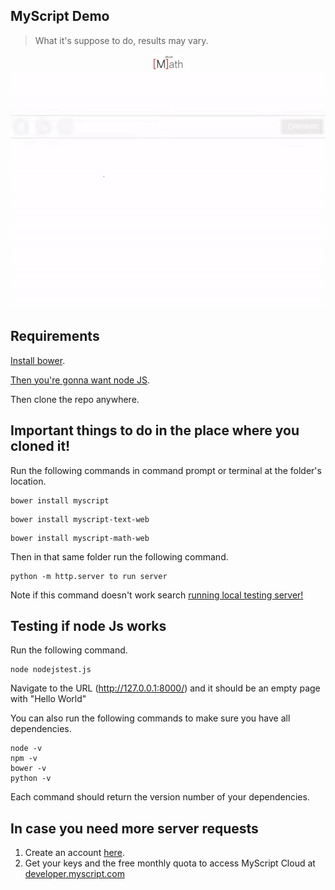 ## MyScript Demo
> What it's suppose to do, results may vary.
<p align="center">
  <img src="logo.jpg" style="max-height: 50px; max-width: 50px;">
  <img src="preview.gif">
</p>

## Requirements

[Install bower](https://bower.io/#install-bower).

[Then you're gonna want node JS](https://nodejs.org/en/).

Then clone the repo anywhere.

## Important things to do in the place where you cloned it!
Run the following commands in command prompt or terminal at the folder's location.
```shell
bower install myscript
```
```shell
bower install myscript-text-web
```
```shell
bower install myscript-math-web
```

Then in that same folder run the following command.
```shell
python -m http.server to run server
```
Note if this command doesn't work search [running local testing server!](https://developer.mozilla.org/en-US/docs/Learn/Common_questions/set_up_a_local_testing_server)

## Testing if node Js works
Run the following command.
```shell
node nodejstest.js
```
Navigate to the URL (http://127.0.0.1:8000/) and it should be an empty page with "Hello World"

You can also run the following commands to make sure you have all dependencies.

```shell
node -v
npm -v
bower -v
python -v
```
Each command should return the version number of your dependencies.
## In case you need more server requests
1. Create an account [here](https://dev.myscript.com/).
2. Get your keys and the free monthly quota to access MyScript Cloud at [developer.myscript.com](https://developer.myscript.com)

